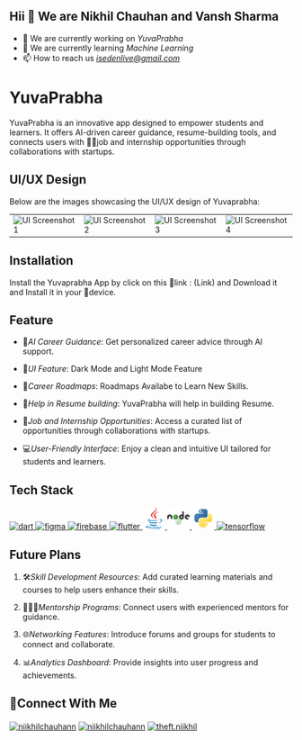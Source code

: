 ## Hii 👋 We are Nikhil Chauhan and Vansh Sharma

- 🔭 We are currently working on _YuvaPrabha_
- 🌱 We are currently learning _Machine Learning_
- 📫 How to reach us *isedenlive@gmail.com*

# YuvaPrabha

YuvaPrabha is an innovative app designed to empower students and learners. It offers AI-driven career guidance, resume-building tools, and connects users with 🧑‍🎓job and internship opportunities through collaborations with startups.

## UI/UX Design

Below are the images showcasing the UI/UX design of Yuvaprabha:

<table align="center">
  <tr>
    <td><img src="https://github.com/user-attachments/assets/8e2d879c-b111-41d3-b092-b8c8de5b8001" alt="UI Screenshot 1" width="215"/></td>
    <td><img src="https://github.com/user-attachments/assets/c18a7e21-749e-4ccd-8244-3894f68af124" alt="UI Screenshot 2" width="215"/></td>
    <td><img src="https://github.com/user-attachments/assets/826bffb6-e1f4-44c3-92c0-a094607a8619" alt="UI Screenshot 3" width="215"/></td>
    <td><img src="https://github.com/user-attachments/assets/93365a38-65d4-4437-8143-7665de19d5ef" alt="UI Screenshot 4" width="215"/></td>
  </tr>
</table>

## Installation

Install the Yuvaprabha App by click on this 🔗link : (Link) and Download it and Install it in your 📱device.

## Feature

- 🤖*AI Career Guidance*: Get personalized career advice through AI support.

- 📱*UI Feature*: Dark Mode and Light Mode Feature

- 🎯*Career Roadmaps*: Roadmaps Availabe to Learn New Skills.

- 📝*Help in Resume building*: YuvaPrabha will help in building Resume.

- 📃*Job and Internship Opportunities*: Access a curated list of opportunities through collaborations with startups.

- 💻*User-Friendly Interface*: Enjoy a clean and intuitive UI tailored for students and learners.

## Tech Stack

<p align="left"> <a href="https://dart.dev" target="_blank" rel="noreferrer"> <img src="https://www.vectorlogo.zone/logos/dartlang/dartlang-icon.svg" alt="dart" width="40" height="40"/> </a> <a href="https://www.figma.com/" target="_blank" rel="noreferrer"> <img src="https://www.vectorlogo.zone/logos/figma/figma-icon.svg" alt="figma" width="40" height="40"/> </a> <a href="https://firebase.google.com/" target="_blank" rel="noreferrer"> <img src="https://www.vectorlogo.zone/logos/firebase/firebase-icon.svg" alt="firebase" width="40" height="40"/> </a> <a href="https://flutter.dev" target="_blank" rel="noreferrer"> <img src="https://www.vectorlogo.zone/logos/flutterio/flutterio-icon.svg" alt="flutter" width="40" height="40"/> </a> <a href="https://www.java.com" target="_blank" rel="noreferrer"> <img src="https://raw.githubusercontent.com/devicons/devicon/master/icons/java/java-original.svg" alt="java" width="40" height="40"/> </a> <a href="https://nodejs.org" target="_blank" rel="noreferrer"> <img src="https://raw.githubusercontent.com/devicons/devicon/master/icons/nodejs/nodejs-original-wordmark.svg" alt="nodejs" width="40" height="40"/> </a> <a href="https://www.python.org" target="_blank" rel="noreferrer"> <img src="https://raw.githubusercontent.com/devicons/devicon/master/icons/python/python-original.svg" alt="python" width="40" height="40"/> </a> <a href="https://www.tensorflow.org" target="_blank" rel="noreferrer"> <img src="https://www.vectorlogo.zone/logos/tensorflow/tensorflow-icon.svg" alt="tensorflow" width="40" height="40"/> </a> </p>

## Future Plans

1. 🛠*Skill Development Resources*: Add curated learning materials and courses to help users enhance their skills.

2. 👩🏻‍💼*Mentorship Programs*: Connect users with experienced mentors for guidance.

3. 🌐*Networking Features*: Introduce forums and groups for students to connect and collaborate.

4. 📊*Analytics Dashboard*: Provide insights into user progress and achievements.

## 🤝Connect With Me

<p align="left">
<a href="https://twitter.com/niikhilchauhann" target="blank"><img align="center" src="https://raw.githubusercontent.com/rahuldkjain/github-profile-readme-generator/master/src/images/icons/Social/twitter.svg" alt="niikhilchauhann" height="30" width="40" /></a>
<a href="https://linkedin.com/in/niikhilchauhann" target="blank"><img align="center" src="https://raw.githubusercontent.com/rahuldkjain/github-profile-readme-generator/master/src/images/icons/Social/linked-in-alt.svg" alt="niikhilchauhann" height="30" width="40" /></a>
<a href="https://instagram.com/thef.niikhil" target="blank"><img align="center" src="https://raw.githubusercontent.com/rahuldkjain/github-profile-readme-generator/master/src/images/icons/Social/instagram.svg" alt="theft.niikhil" height="30" width="40" /></a>
</p>
